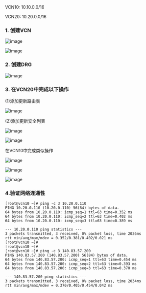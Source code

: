 
VCN10: 10.10.0.0/16

VCN20: 10.20.0.0/16


### 1. 创建VCN

![image](https://user-images.githubusercontent.com/4653664/179775047-58553ce0-d098-479b-82db-0fb443bf9ad4.png)

![image](https://user-images.githubusercontent.com/4653664/179775448-94cd0f54-1a88-4fd4-8947-3d6c3b6184b0.png)

### 2. 创建DRG

![image](https://user-images.githubusercontent.com/4653664/179775345-f9df62e4-00ba-4e73-a480-8b1a147a8702.png)


### 3. 在VCN20中完成以下操作

(1)添加更新路由表

![image](https://user-images.githubusercontent.com/4653664/179775787-ad556c98-22aa-4531-aeea-9665dc192a20.png)


(2)添加更新安全列表

![image](https://user-images.githubusercontent.com/4653664/179775989-8e292310-9540-4680-9964-2974edf1ac46.png)

![image](https://user-images.githubusercontent.com/4653664/179776380-b0a42bb5-78cb-437f-ae67-15a781464562.png)

在VCN10中完成类似操作

![image](https://user-images.githubusercontent.com/4653664/179777014-9f8d1aed-123d-4011-b6c8-8f696572cab3.png)

![image](https://user-images.githubusercontent.com/4653664/179777356-f38ad965-ae0e-4959-9885-35322825afbd.png)

![image](https://user-images.githubusercontent.com/4653664/179777554-3e4b2ad6-eecc-495e-914a-54548b928796.png)

### 4.验证网络连通性

```
[root@vcn10 ~]# ping -c 3 10.20.0.110
PING 10.20.0.110 (10.20.0.110) 56(84) bytes of data.
64 bytes from 10.20.0.110: icmp_seq=1 ttl=63 time=0.352 ms
64 bytes from 10.20.0.110: icmp_seq=2 ttl=63 time=0.402 ms
64 bytes from 10.20.0.110: icmp_seq=3 ttl=63 time=0.389 ms

--- 10.20.0.110 ping statistics ---
3 packets transmitted, 3 received, 0% packet loss, time 2036ms
rtt min/avg/max/mdev = 0.352/0.381/0.402/0.021 ms
[root@vcn10 ~]#
[root@vcn10 ~]#
[root@vcn10 ~]# ping -c 3 140.83.57.200
PING 140.83.57.200 (140.83.57.200) 56(84) bytes of data.
64 bytes from 140.83.57.200: icmp_seq=1 ttl=63 time=0.454 ms
64 bytes from 140.83.57.200: icmp_seq=2 ttl=63 time=0.393 ms
64 bytes from 140.83.57.200: icmp_seq=3 ttl=63 time=0.370 ms

--- 140.83.57.200 ping statistics ---
3 packets transmitted, 3 received, 0% packet loss, time 2034ms
rtt min/avg/max/mdev = 0.370/0.405/0.454/0.042 ms
```
